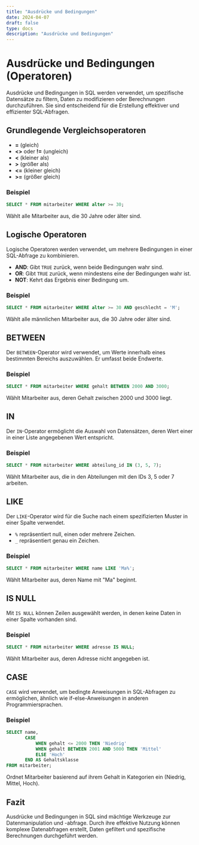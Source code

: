 ```yaml
---
title: "Ausdrücke und Bedingungen"
date: 2024-04-07
draft: false
type: docs
description: "Ausdrücke und Bedingungen"
---
```


# Ausdrücke und Bedingungen (Operatoren)

Ausdrücke und Bedingungen in SQL werden verwendet, um spezifische Datensätze zu filtern, Daten zu modifizieren oder Berechnungen durchzuführen. Sie sind entscheidend für die Erstellung effektiver und effizienter SQL-Abfragen.

## Grundlegende Vergleichsoperatoren

- **=** (gleich)
- **<>** oder **!=** (ungleich)
- **<** (kleiner als)
- **>** (größer als)
- **<=** (kleiner gleich)
- **>=** (größer gleich)

### Beispiel

```sql
SELECT * FROM mitarbeiter WHERE alter >= 30;
```

Wählt alle Mitarbeiter aus, die 30 Jahre oder älter sind.

## Logische Operatoren

Logische Operatoren werden verwendet, um mehrere Bedingungen in einer SQL-Abfrage zu kombinieren.

- **AND**: Gibt `TRUE` zurück, wenn beide Bedingungen wahr sind.
- **OR**: Gibt `TRUE` zurück, wenn mindestens eine der Bedingungen wahr ist.
- **NOT**: Kehrt das Ergebnis einer Bedingung um.

### Beispiel

```sql
SELECT * FROM mitarbeiter WHERE alter >= 30 AND geschlecht = 'M';
```

Wählt alle männlichen Mitarbeiter aus, die 30 Jahre oder älter sind.

## BETWEEN

Der `BETWEEN`-Operator wird verwendet, um Werte innerhalb eines bestimmten Bereichs auszuwählen. Er umfasst beide Endwerte.

### Beispiel

```sql
SELECT * FROM mitarbeiter WHERE gehalt BETWEEN 2000 AND 3000;
```

Wählt Mitarbeiter aus, deren Gehalt zwischen 2000 und 3000 liegt.

## IN

Der `IN`-Operator ermöglicht die Auswahl von Datensätzen, deren Wert einer in einer Liste angegebenen Wert entspricht.

### Beispiel

```sql
SELECT * FROM mitarbeiter WHERE abteilung_id IN (3, 5, 7);
```

Wählt Mitarbeiter aus, die in den Abteilungen mit den IDs 3, 5 oder 7 arbeiten.

## LIKE

Der `LIKE`-Operator wird für die Suche nach einem spezifizierten Muster in einer Spalte verwendet.

- `%` repräsentiert null, einen oder mehrere Zeichen.
- `_` repräsentiert genau ein Zeichen.

### Beispiel

```sql
SELECT * FROM mitarbeiter WHERE name LIKE 'Ma%';
```

Wählt Mitarbeiter aus, deren Name mit "Ma" beginnt.

## IS NULL

Mit `IS NULL` können Zeilen ausgewählt werden, in denen keine Daten in einer Spalte vorhanden sind.

### Beispiel

```sql
SELECT * FROM mitarbeiter WHERE adresse IS NULL;
```

Wählt Mitarbeiter aus, deren Adresse nicht angegeben ist.

## CASE

`CASE` wird verwendet, um bedingte Anweisungen in SQL-Abfragen zu ermöglichen, ähnlich wie if-else-Anweisungen in anderen Programmiersprachen.

### Beispiel

```sql
SELECT name,
       CASE
           WHEN gehalt <= 2000 THEN 'Niedrig'
           WHEN gehalt BETWEEN 2001 AND 5000 THEN 'Mittel'
           ELSE 'Hoch'
       END AS Gehaltsklasse
FROM mitarbeiter;
```

Ordnet Mitarbeiter basierend auf ihrem Gehalt in Kategorien ein (Niedrig, Mittel, Hoch).

## Fazit

Ausdrücke und Bedingungen in SQL sind mächtige Werkzeuge zur Datenmanipulation und -abfrage. Durch ihre effektive Nutzung können komplexe Datenabfragen erstellt, Daten gefiltert und spezifische Berechnungen durchgeführt werden.
